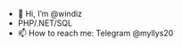 - 👋 Hi, I’m @windiz
- PHP/.NET/SQL
- 📫 How to reach me: Telegram @myllys20

<!---
windiz/windiz is a ✨ special ✨ repository because its `README.md` (this file) appears on your GitHub profile.
You can click the Preview link to take a look at your changes.
--->
